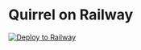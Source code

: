 # Quirrel on Railway

[![Deploy to Railway](https://railway.app/button.svg)](https://railway.app/new/template?template=https://github.com/quirrel-dev/quirrel-on-railway&plugins=redis&envs=PASSPHRASES&PASSPHRASESDesc=A+32+character+secret)

